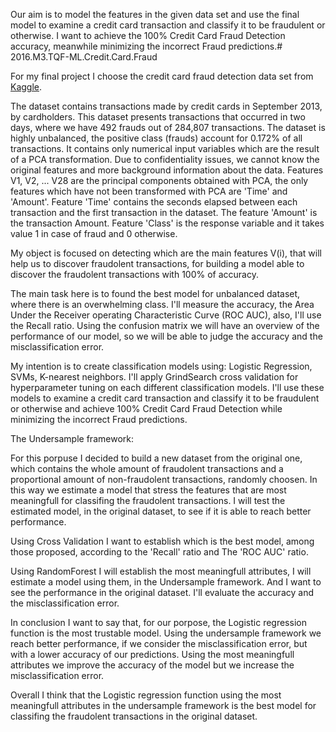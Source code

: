 Our aim is to model the features in the given data set and use the final model to examine a credit card transaction and classify it to be fraudulent or otherwise. I want to achieve the 100% Credit Card Fraud Detection accuracy, meanwhile minimizing the incorrect Fraud predictions.# 2016.M3.TQF-ML.Credit.Card.Fraud

For my final project I choose the credit card fraud detection data set from [Kaggle](https://www.kaggle.com/dalpozz/creditcardfraud).

The dataset contains transactions made by credit cards in September 2013, by cardholders. This dataset presents transactions that occurred in two days, where we have 492 frauds out of 284,807 transactions. The dataset is highly unbalanced, the positive class (frauds) account for 0.172% of all transactions.
It contains only numerical input variables which are the result of a PCA transformation. Due to confidentiality issues, we cannot know the original features and more background information about the data. Features V1, V2, ... V28 are the principal components obtained with PCA, the only features which have not been transformed with PCA are 'Time' and 'Amount'. Feature 'Time' contains the seconds elapsed between each transaction and the first transaction in the dataset. The feature 'Amount' is the transaction Amount. Feature 'Class' is the response variable and it takes value 1 in case of fraud and 0 otherwise. 

My object is focused on detecting which are the main features V(i), that will help us to discover fraudolent transactions, for building a model able to discover the fraudolent transactions with 100% of accuracy. 

The main task here is to found the best model for unbalanced dataset, where there is an overwhelming class.
I'll measure the accuracy, the Area Under the Receiver operating Characteristic Curve (ROC AUC), also, I'll use the Recall ratio.
Using the confusion matrix we will have an overview of the performance of our model, so we will be able to judge the accuracy and the misclassification error.

My intention is to create classification models using: Logistic Regression, SVMs, K-nearest neighbors. I'll apply GrindSearch cross validation for hyperparameter tuning on each different classification models. I'll use these models to examine a credit card transaction and classify it to be fraudulent or otherwise and achieve 100% Credit Card Fraud Detection while minimizing the incorrect Fraud predictions.

The Undersample framework:

For this porpuse I decided to build a new dataset from the original one, which contains the whole amount of fraudolent transactions and a proportional amount of non-fraudolent transactions, randomly choosen. In this way we estimate a model that stress the features that are most meaningfull for classifing the fraudolent transactions.
I will test the estimated model, in the original dataset, to see if it is able to reach better performance.

Using Cross Validation I want to establish which is the best model, among those proposed, according to the 'Recall' ratio and The 'ROC AUC' ratio.

Using RandomForest I will establish the most meaningfull attributes, I will estimate a model using them, in the Undersample framework.
And I want to see the performance in the original dataset. I'll evaluate the accuracy and the misclassification error.

In conclusion I want to say that, for our porpose, the Logistic regression function is the most trustable model. 
Using the undersample framework we reach better performance, if we consider the misclassification error, but with a lower accuracy of our predictions.
Using the most meaningfull attributes we improve the accuracy of the model but we increase the misclassification error.

Overall I think that the Logistic regression function using the most meaningfull attributes in the undersample framework is the best model for classifing the fraudolent transactions in the original dataset.
